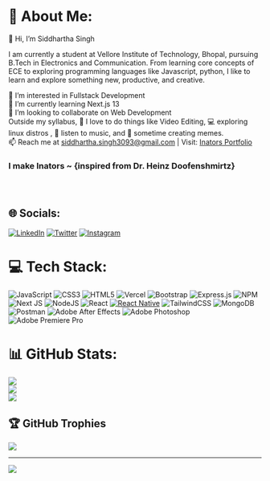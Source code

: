# 💫 About Me:

👋 Hi, I’m Siddhartha Singh<br>

I am currently a student at Vellore Institute of Technology, Bhopal, pursuing B.Tech in Electronics and Communication. From learning core concepts of ECE to exploring programming languages like Javascript, python, I like to learn and explore something new, productive, and creative.

👀 I’m interested in Fullstack Development<br>🌱 I’m currently learning Next.js 13<br>💞️ I’m looking to collaborate on Web Development<br>Outside my syllabus, 🎥 I love to do things like Video Editing, 💻 exploring linux distros , 🎵 listen to music, and 👻 sometime creating memes.<br>📫 Reach me at siddhartha.singh3093@gmail.com  | Visit: <a href="https://inators.netlify.app/"> Inators Portfolio </a> <br>

<h3> I make Inators ~ {inspired from Dr. Heinz Doofenshmirtz} <h3>
<br>


## 🌐 Socials:
[![LinkedIn](https://img.shields.io/badge/LinkedIn-%230077B5.svg?logo=linkedin&logoColor=white)](https://www.linkedin.com/in/siddhartha-singh-68645a244/) [![Twitter](https://img.shields.io/badge/Twitter-%231DA1F2.svg?logo=Twitter&logoColor=white)](https://twitter.com/siddhartha_up80) [![Instagram](https://img.shields.io/badge/Instagram-%23E4405F.svg?logo=Instagram&logoColor=white)](https://www.instagram.com/sid_up80/)


# 💻 Tech Stack:
![JavaScript](https://img.shields.io/badge/javascript-%23323330.svg?style=for-the-badge&logo=javascript&logoColor=%23F7DF1E)
![CSS3](https://img.shields.io/badge/css3-%231572B6.svg?style=for-the-badge&logo=css3&logoColor=white) ![HTML5](https://img.shields.io/badge/html5-%23E34F26.svg?style=for-the-badge&logo=html5&logoColor=white) ![Vercel](https://img.shields.io/badge/vercel-%23000000.svg?style=for-the-badge&logo=vercel&logoColor=white) ![Bootstrap](https://img.shields.io/badge/bootstrap-%23563D7C.svg?style=for-the-badge&logo=bootstrap&logoColor=white) ![Express.js](https://img.shields.io/badge/express.js-%23404d59.svg?style=for-the-badge&logo=express&logoColor=%2361DAFB) ![NPM](https://img.shields.io/badge/NPM-%23000000.svg?style=for-the-badge&logo=npm&logoColor=white) ![Next JS](https://img.shields.io/badge/Next-black?style=for-the-badge&logo=next.js&logoColor=white) ![NodeJS](https://img.shields.io/badge/node.js-6DA55F?style=for-the-badge&logo=node.js&logoColor=white) ![React](https://img.shields.io/badge/react-%2320232a.svg?style=for-the-badge&logo=react&logoColor=%2361DAFB) 
[![React Native](https://img.shields.io/badge/react%20native-%2320232a.svg?style=for-the-badge&logo=react&logoColor=%2361DAFB)](https://reactnative.dev/)
![TailwindCSS](https://img.shields.io/badge/tailwindcss-%2338B2AC.svg?style=for-the-badge&logo=tailwind-css&logoColor=white) ![MongoDB](https://img.shields.io/badge/MongoDB-%234ea94b.svg?style=for-the-badge&logo=mongodb&logoColor=white) ![Postman](https://img.shields.io/badge/Postman-FF6C37?style=for-the-badge&logo=postman&logoColor=white) ![Adobe After Effects](https://img.shields.io/badge/Adobe%20After%20Effects-9999FF.svg?style=for-the-badge&logo=Adobe%20After%20Effects&logoColor=white) ![Adobe Photoshop](https://img.shields.io/badge/adobephotoshop-%2331A8FF.svg?style=for-the-badge&logo=adobephotoshop&logoColor=white) ![Adobe Premiere Pro](https://img.shields.io/badge/Adobe%20Premiere%20Pro-9999FF.svg?style=for-the-badge&logo=Adobe%20Premiere%20Pro&logoColor=white) 
# 📊 GitHub Stats:
![](https://github-readme-stats.vercel.app/api?username=siddhartha-up80&theme=blue-green&hide_border=false&include_all_commits=true&count_private=true)<br/>
![](https://github-readme-streak-stats.herokuapp.com/?user=siddhartha-up80&theme=blue-green&hide_border=false)<br/>
![](https://github-readme-stats.vercel.app/api/top-langs/?username=siddhartha-up80&theme=blue-green&hide_border=false&include_all_commits=false&count_private=false&layout=compact)

## 🏆 GitHub Trophies
![](https://github-profile-trophy.vercel.app/?username=siddhartha-up80&theme=radical&no-frame=false&no-bg=true&margin-w=4)

---
[![](https://visitcount.itsvg.in/api?id=siddhartha-up80&icon=0&color=5)](https://visitcount.itsvg.in)
  
<!-- Proudly created with GPRM ( https://gprm.itsvg.in ) -->
